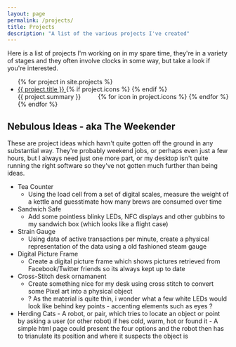 ```yaml
---
layout: page
permalink: /projects/
title: Projects
description: "A list of the various projects I've created"
---
```


Here is a list of projects I'm working on in my spare time, they're in a variety of stages and they often involve clocks in some way, but take a look if you're interested.

<ul class="post-list">
{% for project in site.projects %} 
  <li><article><a href="{{ site.url }}{{ project.url }}">{{ project.title }} </a>
  {% if project.icons %}
  <span style='float:right'>{% for icon in project.icons %} <i class="fa fa-{{ icon }}"></i>  {% endfor %}</span>
  {% endif %}
  <footer>{{ project.summary }}</footer></article> </li>
{% endfor %}
</ul>



## Nebulous Ideas - aka The Weekender

These are project ideas which havn't quite gotten off the ground in any substantial way. They're probably weekend jobs, or perhaps even just a few hours, but I always need just one more part, or my desktop isn't quite running the right software so they've not gotten much further than being ideas. 

- Tea Counter
    - Using the load cell from a set of digital scales, measure the weight of a kettle and guesstimate how many brews are consumed over time
- Sandwich Safe
    - Add some pointless blinky LEDs, NFC displays and other gubbins to my sandwich box (which looks like a flight case)
- Strain Gauge
	- Using data of active transactions per minute, create a physical representation of the data using a old fashioned steam gauge
- Digital Picture Frame
	- Create a digital picture frame which shows pictures retrieved from Facebook/Twitter friends so its always kept up to date
- Cross-Stitch desk ornamanent
	- Create something nice for my desk using cross stitch to convert some Pixel art into a physical object
	- ? As the material is quite thin, i wonder what a few white LEDs would look like behind key points - accenting elements such as eyes ?
- Herding Cats
        - A robot, or pair, which tries to locate an object or point by asking a user (or other robot) if hes cold, warm, hot or found it
        - A simple html page could present the four options and the robot then has to trianulate its position and where it suspects the object is

